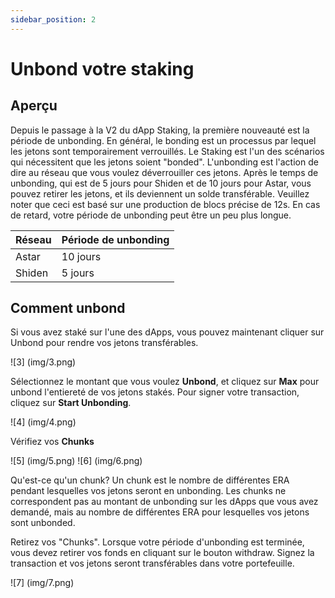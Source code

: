 ```yaml
---
sidebar_position: 2
---
```


# Unbond votre staking

## Aperçu

Depuis le passage à la V2 du dApp Staking, la première nouveauté est la période de unbonding. En général, le bonding est un processus par lequel les jetons sont temporairement verrouillés. Le Staking est l'un des scénarios qui nécessitent que les jetons soient "bonded". L'unbonding est l'action de dire au réseau que vous voulez déverrouiller ces jetons. Après le temps de unbonding, qui est de 5 jours pour Shiden et de 10 jours pour Astar, vous pouvez retirer les jetons, et ils deviennent un solde transférable. Veuillez noter que ceci est basé sur une production de blocs précise de 12s. En cas de retard, votre période de unbonding peut être un peu plus longue.

| Réseau | Période de unbonding |
| ------ | -------------------- |
| Astar  | 10 jours             |
| Shiden | 5 jours              |

## Comment unbond

Si vous avez staké sur l'une des dApps, vous pouvez maintenant cliquer sur Unbond pour rendre vos jetons transférables.

![3] (img/3.png)

Sélectionnez le montant que vous voulez **Unbond**, et cliquez sur **Max** pour unbond l'entiereté de vos jetons stakés. Pour signer votre transaction, cliquez sur **Start Unbonding**.

![4] (img/4.png)

Vérifiez vos **Chunks**

![5] (img/5.png) ![6] (img/6.png)

Qu'est-ce qu'un chunk? Un chunk est le nombre de différentes ERA pendant lesquelles vos jetons seront en unbonding. Les chunks ne correspondent pas au montant de unbonding sur les dApps que vous avez demandé, mais au nombre de différentes ERA pour lesquelles vos jetons sont unbonded.

Retirez vos "Chunks". Lorsque votre période d'unbonding est terminée, vous devez retirer vos fonds en cliquant sur le bouton withdraw. Signez la transaction et vos jetons seront transférables dans votre portefeuille.

![7] (img/7.png)
